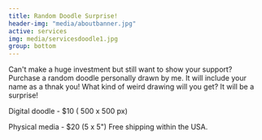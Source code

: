 ```yaml
---
title: Random Doodle Surprise!
header-img: "media/aboutbanner.jpg"
active: services
img: media/servicesdoodle1.jpg
group: bottom
---
```


Can't make a huge investment but still want to show your support? Purchase a random doodle personally drawn by me. It will include your name as a thnak you! What kind of weird drawing will you get? It will be a surprise!

Digital doodle - $10 ( 500 x 500 px)


Physical media - $20 (5 x 5") Free shipping within the USA.

